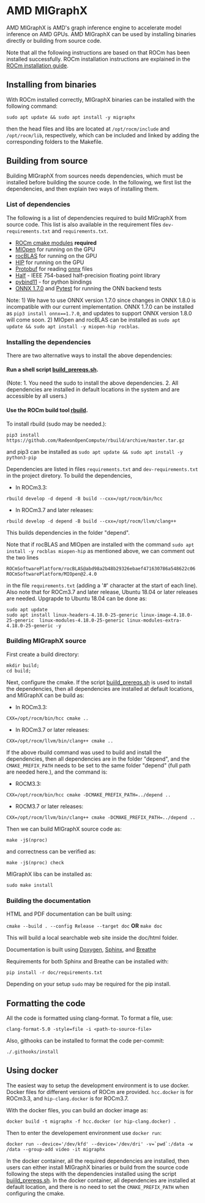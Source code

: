 # AMD MIGraphX

AMD MIGraphX is AMD's graph inference engine to accelerate model inference on AMD GPUs. AMD MIGraphX can be used by
installing binaries directly or building from source code.

Note that all the following instructions are based on that ROCm has been installed successfully. ROCm installation
instructions are explained in the [ROCm installation
guide](https://rocmdocs.amd.com/en/latest/Installation_Guide/Installation-Guide.html).

## Installing from binaries
With ROCm installed correctly, MIGraphX binaries can be installed with the following command:
```
sudo apt update && sudo apt install -y migraphx
```
then the head files and libs are located at ```/opt/rocm/include``` and ```/opt/rocm/lib```, respectively, which can be
included and linked by adding the corresponding folders to the Makefile.

## Building from source

Building MIGraphX from sources needs dependencies, which must be installed before building the source code. In the
following, we first list the dependencies, and then explain two ways of installing them.

### List of dependencies
The following is a list of dependencies required to build MIGraphX from source code. This list is also available in the
requirement files ```dev-requirements.txt``` and ```requirements.txt```.

* [ROCm cmake modules](https://github.com/RadeonOpenCompute/rocm-cmake) **required**
* [MIOpen](https://github.com/ROCmSoftwarePlatform/MIOpen) for running on the GPU
* [rocBLAS](https://github.com/ROCmSoftwarePlatform/rocBLAS) for running on the GPU
* [HIP](https://github.com/ROCm-Developer-Tools/HIP) for running on the GPU
* [Protobuf](https://github.com/google/protobuf) for reading [onnx](https://github.com/onnx/onnx) files
* [Half](http://half.sourceforge.net/) - IEEE 754-based half-precision floating point library
* [pybind11](https://pybind11.readthedocs.io/en/stable/) - for python bindings
* [ONNX 1.7.0](https://github.com/onnx/onnx) and [Pytest](https://github.com/pytest-dev/pytest) for running the ONN backend
  tests 

Note: 1) We have to use ONNX version 1.7.0 since changes in ONNX 1.8.0 is incompatible with our current implementation. 
ONNX 1.7.0 can be installed as ```pip3 install onnx==1.7.0```, and updates to support ONNX version 1.8.0 will come soon. 2)
MIOpen and rocBLAS can be installed as ```sudo apt update && sudo apt install -y miopen-hip rocblas```.

### Installing the dependencies
There are two alternative ways to install the above dependencies:

#### Run a shell script [build_prereqs.sh](./tools/build_prereqs.sh).

(Note: 1. You need the sudo to install the above dependencies. 2. All dependencies are installed in default locations in
the system and are accessible by all users.)

#### Use the ROCm build tool [rbuild](https://github.com/RadeonOpenCompute/rbuild).

To install rbuild (sudo may be needed.):
```
pip3 install https://github.com/RadeonOpenCompute/rbuild/archive/master.tar.gz
```
and pip3 can be installed as `sudo apt update && sudo apt install -y python3-pip`

Dependencies are listed in files `requirements.txt` and `dev-requirements.txt` in the project diretory. To build the
dependencies,
* In ROCm3.3:

```
rbuild develop -d depend -B build --cxx=/opt/rocm/bin/hcc
```

* In ROCm3.7 and later releases:

```
rbuild develop -d depend -B build --cxx=/opt/rocm/llvm/clang++
```

This builds dependencies in the folder "depend".

Note that if rocBLAS and MIOpen are installed with the command ```sudo apt install -y rocblas miopen-hip``` as mentioned
above, we can comment out the two lines 
```
ROCmSoftwarePlatform/rocBLAS@abd98a2b48b29326ebaef471630786a548622c06
ROCmSoftwarePlatform/MIOpen@2.4.0
```
in the file `requirements.txt` (adding a '#' character at the start of each line).
Also note that for ROCm3.7 and later release, Ubuntu 18.04 or later releases are needed. Upgrapde to Ubuntu 18.04 can be
done as:

```
sudo apt update
sudo apt install linux-headers-4.18.0-25-generic linux-image-4.18.0-25-generic  linux-modules-4.18.0-25-generic linux-modules-extra-4.18.0-25-generic -y
```

### Building MIGraphX source

First create a build directory:


```
mkdir build; 
cd build;
```

Next, configure the cmake. If the script [buiild_prereqs.sh](./tools/build_prereqs.sh) is used to install the
dependencies, then all dependencies are installed at default locations, and MIGraphX can be build as:
* In ROCm3.3:

```
CXX=/opt/rocm/bin/hcc cmake ..
```

* In ROCm3.7 or later releases:

```
CXX=/opt/rocm/llvm/bin/clang++ cmake ..
```

If the above rbuild command was used to build and install the dependencies, then all dependencies are in the folder
"depend", and the `CMAKE_PREFIX_PATH` needs to be set to the same folder "depend" (full path are needed here.), and the
command is:

* ROCM3.3:

```
CXX=/opt/rocm/bin/hcc cmake -DCMAKE_PREFIX_PATH=../depend ..

```
* ROCM3.7 or later releases:

```
CXX=/opt/rocm/llvm/bin/clang++ cmake -DCMAKE_PREFIX_PATH=../depend ..
```

Then we can build MIGraphX source code as:

```
make -j$(nproc)
```

and correctness can be verified as:

```
make -j$(nproc) check
```

MIGraphX libs can be installed as:

```
sudo make install
```

### Building the documentation

HTML and PDF documentation can be built using:

`cmake --build . --config Release --target doc` **OR** `make doc`

This will build a local searchable web site inside the doc/html folder.

Documentation is built using [Doxygen](http://www.stack.nl/~dimitri/doxygen/download.html), [Sphinx](http://www.sphinx-doc.org/en/stable/index.html), and [Breathe](https://breathe.readthedocs.io/en/latest/)

Requirements for both Sphinx and Breathe can be installed with:

`pip install -r doc/requirements.txt`

Depending on your setup `sudo` may be required for the pip install.

## Formatting the code

All the code is formatted using clang-format. To format a file, use:

```
clang-format-5.0 -style=file -i <path-to-source-file>
```

Also, githooks can be installed to format the code per-commit:

```
./.githooks/install
```

## Using docker

The easiest way to setup the development environment is to use docker. Docker files for different versions of ROCm are
provided. ```hcc.docker``` is for ROCm3.3, and ```hip-clang.docker``` is for ROCm3.7.

With the docker files, you can build an docker image as:

    docker build -t migraphx -f hcc.docker (or hip-clang.docker) .

Then to enter the developement environment use `docker run`:

    docker run --device='/dev/kfd' --device='/dev/dri' -v=`pwd`:/data -w /data --group-add video -it migraphx

In the docker container, all the required dependencies are installed, then users can either install MIGraphX
binaries or build from the source code following the steps with the dependencies installed using the script
[buiild_prereqs.sh](./tools/build_prereqs.sh). In the docker container, all dependencies are installed at 
default location, and there is no need to set the ```CMAKE_PREFIX_PATH``` when configuring the cmake.

